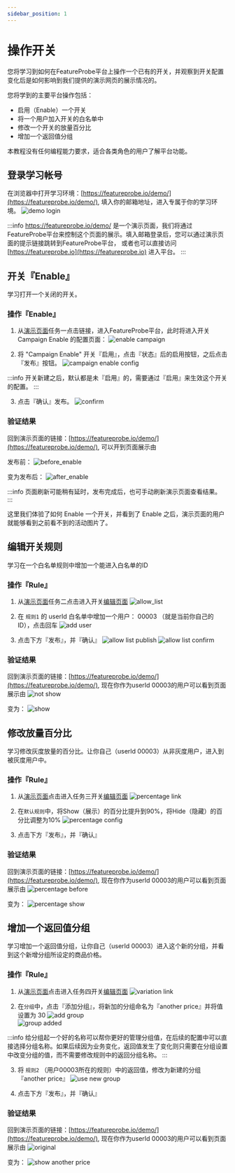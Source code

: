```yaml
---
sidebar_position: 1
---
```


# 操作开关

您将学习到如何在FeatureProbe平台上操作一个已有的开关，并观察到开关配置变化后是如何影响到我们提供的演示网页的展示情况的。

您将学到的主要平台操作包括：
* 启用（Enable）一个开关
* 将一个用户加入开关的白名单中
* 修改一个开关的放量百分比
* 增加一个返回值分组

本教程没有任何编程能力要求，适合各类角色的用户了解平台功能。

## 登录学习帐号

在浏览器中打开学习环境：[https://featureprobe.io/demo/](https://featureprobe.io/demo/), 填入你的邮箱地址，进入专属于你的学习环境。
![demo login](../../../../../pictures/demo_login_cn.png)

:::info
https://featureprobe.io/demo/ 是一个演示页面，我们将通过FeatureProbe平台来控制这个页面的展示。填入邮箱登录后，您可以通过演示页面的提示链接跳转到FeatureProbe平台，
或者也可以直接访问 [https://featureprobe.io](https://featureprobe.io) 进入平台。
:::

## 开关『Enable』

学习打开一个关闭的开关。

### 操作『Enable』

1. 从[演示页面](https://featureprobe.io/demo/)任务一点击链接，进入FeatureProbe平台，此时将进入开关 Campaign Enable 的配置页面：
![enable campaign](../../../../../pictures/demo_enable_cn.png)

2. 将 "Campaign Enable" 开关『启用』，点击『状态』后的启用按钮，之后点击『发布』按钮。
![campaign enable config](../../../../../pictures/demo_campaign_enable_publish_cn.png)

:::info 
开关新建之后，默认都是未『启用』的，需要通过『启用』来生效这个开关的配置。
:::

3. 点击『确认』发布。
![confirm](../../../../../pictures/demo_enable_confirm_publish_cn.png)

### 验证结果

回到演示页面的链接：[https://featureprobe.io/demo/](https://featureprobe.io/demo/), 可以开到页面展示由

发布前：
![before_enable](../../../../../pictures/demo_enable_before_action_cn.png)

变为发布后：
![after_enable](../../../../../pictures/demo_enable_after_action_cn.png)

:::info
页面刷新可能稍有延时，发布完成后，也可手动刷新演示页面查看结果。
:::

这里我们体验了如何 Enable 一个开关，并看到了 Enable 之后，演示页面的用户就能够看到之前看不到的活动图片了。

## 编辑开关规则

学习在一个白名单规则中增加一个能进入白名单的ID

### 操作『Rule』

1. 从[演示页面](https://featureprobe.io/demo/)任务二点击进入开关[编辑页面](https://featureprobe.io/My_Project/online/campaign_allow_list/targeting)
![allow_list](../../../../../pictures/demo_allow_list_link_cn.png)

2. 在 `规则1` 的 userId 白名单中增加一个用户： 00003 （就是当前你自己的ID），点击回车
![add user](../../../../../pictures/allow_list_add_00003.png)

3. 点击下方『发布』，并『确认』
![allow list publish](../../../../../pictures/allow_list_publish_cn.png)
![allow list confirm](../../../../../pictures/allow_list_confirm_cn.png)

### 验证结果

回到演示页面的链接：[https://featureprobe.io/demo/](https://featureprobe.io/demo/), 现在你作为userId 00003的用户可以看到页面展示由
![not show](../../../../../pictures/demo_allow_list_not_show_cn.png)

变为：
![show](../../../../../pictures/demo_allow_list_show_cn.png)

## 修改放量百分比

学习修改灰度放量的百分比。让你自己（userId 00003）从非灰度用户，进入到被灰度用户中。

### 操作『Rule』

1. 从[演示页面](https://featureprobe.io/demo/)点击进入任务三开关[编辑页面](https://featureprobe.io/My_Project/online/campaign_percentage_rollout/targeting)
![percentage link](../../../../../pictures/demo_percentage_link_cn.png)

2. 在`默认规则`中，将Show（展示）的百分比提升到90%，将Hide（隐藏）的百分比调整为10%
![percentage config](../../../../../pictures/demo_percentage_publish_cn.png)

3. 点击下方『发布』，并『确认』

### 验证结果

回到演示页面的链接：[https://featureprobe.io/demo/](https://featureprobe.io/demo/), 现在你作为userId 00003的用户可以看到页面展示由
![percentage before](../../../../../pictures/demo_percentage_not_show_cn.png)

变为：
![percentage show](../../../../../pictures/demo_percentage_after_cn.png)

## 增加一个返回值分组

学习增加一个返回值分组，让你自己（userId 00003）进入这个新的分组，并看到这个新增分组所设定的商品价格。

### 操作『Rule』

1. 从[演示页面](https://featureprobe.io/demo/)点击进入任务四开关[编辑页面](https://featureprobe.io/My_Project/online/promotion_campaign/targeting)
![variation link](../../../../../pictures/demo_variant_link_cn.png)   

2. 在`分组`中，点击『添加分组』，将新加的分组命名为『another price』并将值设置为 30
![add group](../../../../../pictures/demo_variant_add_group_cn.png)   
![group added](../../../../../pictures/demo_variant_group_3_added_cn.png)

:::info
给分组起一个好的名称可以帮你更好的管理分组值，在后续的配置中可以直接选择分组名称。如果后续因为业务变化，返回值发生了变化则只需要在分组设置中改变分组的值，而不需要修改规则中的返回分组名称。
:::

3. 将 `规则2` （用户00003所在的规则）中的返回值，修改为新建的分组『another price』
![use new group](../../../../../pictures/demo_variantion_return_another_cn.png)

4. 点击下方『发布』，并『确认』

### 验证结果

回到演示页面的链接：[https://featureprobe.io/demo/](https://featureprobe.io/demo/), 现在你作为userId 00003的用户可以看到页面展示由
![original](../../../../../pictures/demo_variant_orig_cn.png)

变为：
![show another price](../../../../../pictures/demo_variation_show_30_cn.png)